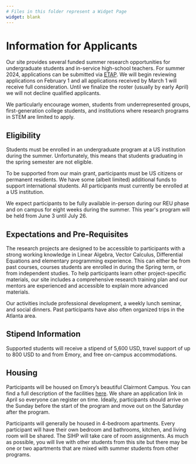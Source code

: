 ```yaml
---
# Files in this folder represent a Widget Page
widget: blank
---
```


# Information for Applicants

Our site provides several funded summer research opportunities for undergraduate students and in-service high-school teachers.
For summer 2024, applications can be submitted via [ETAP](https://etap.nsf.gov/award/5215/opportunity/6964).
We will begin reviewing applications on February 1 and all applications received by March 1 will receive full consideration. Until we finalize the roster (usually by early April) we will not decline qualified applicants.

We particularly encourage women, students from underrepresented groups, first-generation college students, and institutions where research programs in STEM are limited to apply.

## Eligibility

Students must be enrolled in an undergraduate program at a US institution during the summer. Unfortunately, this means that students graduating in the spring semester are not eligible. 

To be supported from our main grant, participants must be US citizens or permanent residents. We have some (albeit limited) additional funds to support international students. All participants must currently be enrolled at a US institution. 

We expect participants to be fully available in-person during our  REU phase and on campus for eight weeks during the summer. This year's program will be held from June 3 until July 26.

## Expectations and Pre-Requisites

The research projects are designed to be accessible to participants with a strong working knowledge in Linear Algebra, Vector Calculus, Differential Equations and elementary programming experience. This can either be from past courses, courses students are enrolled in during the Spring term, or from independent studies. To help participants learn other project-specific materials, our site includes a comprehensive research training plan and our mentors are experienced and accessible to explain more advanced materials.

Our activities include professional development, a weekly lunch seminar, and social dinners. Past participants have also often organized trips in the Atlanta area.


## Stipend Information

Supported students will receive a stipend of 5,600 USD, travel support of up to 800 USD to and from Emory, and free on-campus accommodations.

## Housing

Participants will be housed on Emory’s beautiful Clairmont Campus. You can find a full description of the facilities [here](https://sihp.emory.edu/housing/index.html). We share an application link in April so everyone can register on time. Ideally, participants should arrive on the Sunday before the start of the program and move out on the Saturday after the program.

Participants will generally be housed in 4-bedroom apartments. Every participant will have their own bedroom and bathrooms, kitchen, and living room will be shared. The SIHP will take care of room assignments. As much as possible, you will live with other students from this site but there may be one or two apartments that are mixed with summer students from other programs.


